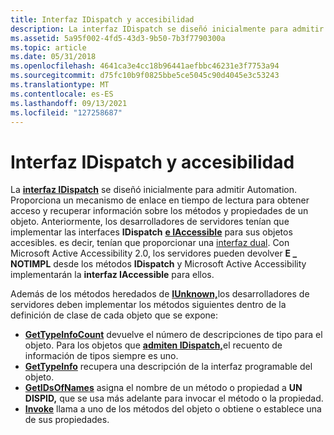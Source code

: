 ```yaml
---
title: Interfaz IDispatch y accesibilidad
description: La interfaz IDispatch se diseñó inicialmente para admitir Automation.
ms.assetid: 5a95f002-4fd5-43d3-9b50-7b3f7790300a
ms.topic: article
ms.date: 05/31/2018
ms.openlocfilehash: 4641ca3e4cc18b96441aefbbc46231e3f7753a94
ms.sourcegitcommit: d75fc10b9f0825bbe5ce5045c90d4045e3c53243
ms.translationtype: MT
ms.contentlocale: es-ES
ms.lasthandoff: 09/13/2021
ms.locfileid: "127258687"
---
```

# <a name="idispatch-interface-and-accessibility"></a>Interfaz IDispatch y accesibilidad

La [**interfaz IDispatch**](/previous-versions/windows/desktop/api/oaidl/nn-oaidl-idispatch) se diseñó inicialmente para admitir Automation. Proporciona un mecanismo de enlace en tiempo de lectura para obtener acceso y recuperar información sobre los métodos y propiedades de un objeto. Anteriormente, los desarrolladores de servidores tenían que implementar las interfaces **IDispatch** [**e IAccessible**](/windows/desktop/api/oleacc/nn-oleacc-iaccessible) para sus objetos accesibles. es decir, tenían que proporcionar una [interfaz dual](dual-interfaces--iaccessible-and-idispatch.md). Con Microsoft Active Accessibility 2.0, los servidores pueden devolver **E \_ NOTIMPL** desde los métodos **IDispatch** y Microsoft Active Accessibility implementarán la **interfaz IAccessible** para ellos.

Además de los métodos heredados de [**IUnknown,**](/windows/desktop/api/unknwn/nn-unknwn-iunknown)los desarrolladores de servidores deben implementar los métodos siguientes dentro de la definición de clase de cada objeto que se expone:

-   [**GetTypeInfoCount**](/previous-versions/windows/desktop/api/oaidl/nf-oaidl-idispatch-gettypeinfocount) devuelve el número de descripciones de tipo para el objeto. Para los objetos que [**admiten IDispatch,**](/previous-versions/windows/desktop/api/oaidl/nn-oaidl-idispatch)el recuento de información de tipos siempre es uno.
-   [**GetTypeInfo**](/previous-versions/windows/desktop/api/oaidl/nf-oaidl-idispatch-gettypeinfo) recupera una descripción de la interfaz programable del objeto.
-   [**GetIDsOfNames**](/previous-versions/windows/desktop/api/oaidl/nf-oaidl-idispatch-getidsofnames) asigna el nombre de un método o propiedad a **UN DISPID,** que se usa más adelante para invocar el método o la propiedad.
-   [**Invoke**](/previous-versions/windows/desktop/api/oaidl/nf-oaidl-idispatch-invoke) llama a uno de los métodos del objeto o obtiene o establece una de sus propiedades.

 

 